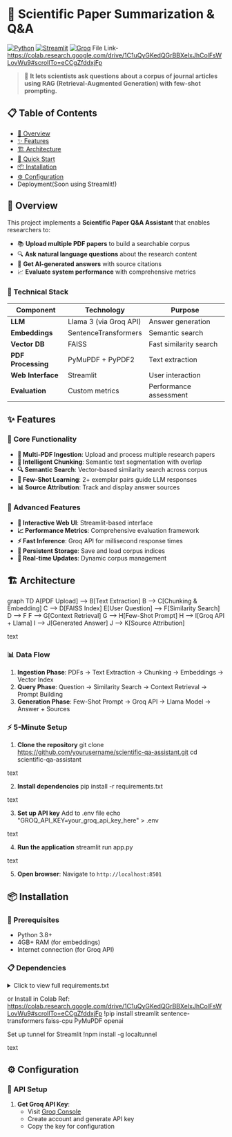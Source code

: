 
# 🔬 Scientific Paper Summarization & Q&A

[![Python](https://img.shields.io/badge/Python-3.8+-blue.svg)](https://python.org)
[![Streamlit](https://img.shields.io/badge/Streamlit-1.28+-red.svg)](https://streamlit.io)
[![Groq](https://img.shields.io/badge/Groq-API-green.svg)](https://groq.com)
File Link-https://colab.research.google.com/drive/1C1uQyGKedQGrBBXeIxJhColFsWLovWu9#scrollTo=eCCgZfddxjFp

> 🚀 **It lets scientists ask questions about a corpus of journal articles using RAG (Retrieval-Augmented Generation) with few-shot prompting.**

## 📋 Table of Contents

- [🎯 Overview](#-overview)
- [✨ Features](#-features)
- [🏗️ Architecture](#️-architecture)
- [🚀 Quick Start](#-quick-start)
- [📦 Installation](#-installation)
- [⚙️ Configuration](#️-configuration)
- Deployment(Soon using Streamlit!)

## 🎯 Overview

This project implements a **Scientific Paper Q&A Assistant** that enables researchers to:

- 📚 **Upload multiple PDF papers** to build a searchable corpus
- 🔍 **Ask natural language questions** about the research content
- 🤖 **Get AI-generated answers** with source citations
- 📈 **Evaluate system performance** with comprehensive metrics

### 🔧 Technical Stack

| Component | Technology | Purpose |
|-----------|------------|---------|
| **LLM** | Llama 3 (via Groq API) | Answer generation |
| **Embeddings** | SentenceTransformers | Semantic search |
| **Vector DB** | FAISS | Fast similarity search |
| **PDF Processing** | PyMuPDF + PyPDF2 | Text extraction |
| **Web Interface** | Streamlit | User interaction |
| **Evaluation** | Custom metrics | Performance assessment |

## ✨ Features

### 🎯 Core Functionality
- **📄 Multi-PDF Ingestion**: Upload and process multiple research papers
- **🧩 Intelligent Chunking**: Semantic text segmentation with overlap
- **🔍 Semantic Search**: Vector-based similarity search across corpus
- **🤖 Few-Shot Learning**: 2+ exemplar pairs guide LLM responses
- **📊 Source Attribution**: Track and display answer sources

### 🌟 Advanced Features
- **🎨 Interactive Web UI**: Streamlit-based interface
- **📈 Performance Metrics**: Comprehensive evaluation framework
- **⚡ Fast Inference**: Groq API for millisecond response times
- **💾 Persistent Storage**: Save and load corpus indices
- **🔄 Real-time Updates**: Dynamic corpus management

## 🏗️ Architecture

graph TD
A[PDF Upload] --> B[Text Extraction]
B --> C[Chunking & Embedding]
C --> D[FAISS Index]
E[User Question] --> F[Similarity Search]
D --> F
F --> G[Context Retrieval]
G --> H[Few-Shot Prompt]
H --> I[Groq API + Llama]
I --> J[Generated Answer]
J --> K[Source Attribution]

text

### 📊 Data Flow

1. **Ingestion Phase**: PDFs → Text Extraction → Chunking → Embeddings → Vector Index
2. **Query Phase**: Question → Similarity Search → Context Retrieval → Prompt Building
3. **Generation Phase**: Few-Shot Prompt → Groq API → Llama Model → Answer + Sources

### ⚡ 5-Minute Setup

1. **Clone the repository**
git clone https://github.com/yourusername/scientific-qa-assistant.git
cd scientific-qa-assistant

text

2. **Install dependencies**
pip install -r requirements.txt

text

3. **Set up API key**
Add to .env file
echo "GROQ_API_KEY=your_groq_api_key_here" > .env

text

4. **Run the application**
streamlit run app.py

text

5. **Open browser**: Navigate to `http://localhost:8501`

## 📦 Installation

### 🐍 Prerequisites
- Python 3.8+
- 4GB+ RAM (for embeddings)
- Internet connection (for Groq API)

### 📋 Dependencies

<details>
<summary>Click to view full requirements.txt</summary>

streamlit>=1.28.0
sentence-transformers>=2.2.2
faiss-cpu>=1.7.4
PyMuPDF>=1.23.0
PyPDF2>=3.0.1
openai>=1.0.0
python-dotenv>=1.0.0
numpy>=1.24.0
scikit-learn>=1.3.0
pandas>=2.0.0
plotly>=5.15.0

text

</details>

or 
Install in Colab
Ref: https://colab.research.google.com/drive/1C1uQyGKedQGrBBXeIxJhColFsWLovWu9#scrollTo=eCCgZfddxjFp
!pip install streamlit sentence-transformers faiss-cpu PyMuPDF openai

Set up tunnel for Streamlit
!npm install -g localtunnel

text

</details>

## ⚙️ Configuration

### 🔑 API Setup

1. **Get Groq API Key**:
   - Visit [Groq Console](https://console.groq.com/)
   - Create account and generate API key
   - Copy the key for configuration


